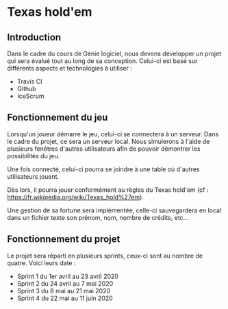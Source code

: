 # Texas hold'em

## Introduction

Dans le cadre du cours de Génie logiciel, nous devons développer un projet qui sera évalué tout au long de sa conception. Celui-ci est basé sur différents aspects et technologies à utiliser : 
- Travis CI
- Github
- IceScrum 

## Fonctionnement du jeu
 Lorsqu'un joueur démarre le jeu, celui-ci se connectera à un serveur. Dans le cadre du projet, ce sera un serveur local. Nous simulerons à l'aide de plusieurs fenêtres d'autres utilisateurs afin de pouvoir démontrer les possibilités du jeu.

 Une fois connecté, celui-ci pourra se joindre à une table où d'autres utilisateurs jouent. 

 Dès lors, il pourra jouer conformément au règles du Texas hold'em (cf : https://fr.wikipedia.org/wiki/Texas_hold%27em).

 Une gestion de sa fortune sera implémentée, celle-ci sauvegardera en local dans un fichier texte son prénom, nom, nombre de crédits, etc...

## Fonctionnement du projet
Le projet sera réparti en plusieurs sprints, ceux-ci sont au nombre de quatre. Voici leurs date :

- Sprint 1 du 1er avril au 23 avril 2020
- Sprint 2 du 24 avril au 7 mai 2020
- Sprint 3 du 8 mai au 21 mai 2020 
- Sprint 4 du 22 mai au 11 juin 2020